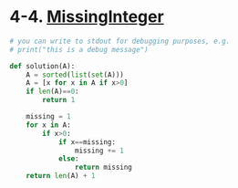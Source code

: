 # 4-4. [MissingInteger](https://app.codility.com/programmers/lessons/4-counting_elements/missing_integer/)

```python
# you can write to stdout for debugging purposes, e.g.
# print("this is a debug message")

def solution(A):
    A = sorted(list(set(A)))
    A = [x for x in A if x>0]
    if len(A)==0:
        return 1

    missing = 1
    for x in A:
        if x>0:
            if x==missing:
                missing += 1
            else:
                return missing
    return len(A) + 1
```

